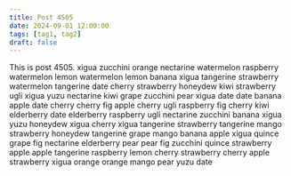 ```yaml
---
title: Post 4505
date: 2024-09-01 12:00:00
tags: [tag1, tag2]
draft: false
---
```

This is post 4505.
xigua
zucchini
orange
nectarine
watermelon
raspberry
watermelon
lemon
watermelon
lemon
banana
xigua
tangerine
strawberry
watermelon
tangerine
date
cherry
strawberry
honeydew
kiwi
strawberry
ugli
xigua
yuzu
nectarine
kiwi
grape
zucchini
pear
xigua
date
date
banana
apple
date
cherry
cherry
fig
apple
cherry
ugli
raspberry
fig
cherry
kiwi
elderberry
date
elderberry
raspberry
ugli
nectarine
zucchini
banana
xigua
yuzu
honeydew
xigua
cherry
xigua
tangerine
strawberry
tangerine
mango
strawberry
honeydew
tangerine
grape
mango
banana
apple
xigua
quince
grape
fig
nectarine
elderberry
pear
pear
fig
zucchini
quince
strawberry
apple
apple
tangerine
raspberry
lemon
cherry
strawberry
cherry
apple
strawberry
xigua
orange
orange
mango
pear
yuzu
date
